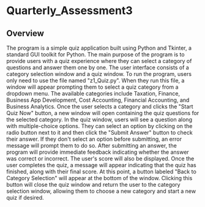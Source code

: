 # Quarterly_Assessment3

## Overview
The program is a simple quiz application built using Python and Tkinter, a standard GUI toolkit for Python. The main purpose of the program is to provide users with a quiz experience where they can select a category of questions and answer them one by one. The user interface consists of a category selection window and a quiz window.
To run the program, users only need to use the file named "z1_Quiz.py". When they run this file, a window will appear prompting them to select a quiz category from a dropdown menu. The available categories include Taxation, Finance, Business App Development, Cost Accounting, Financial Accounting, and Business Analytics. Once the user selects a category and clicks the "Start Quiz Now" button, a new window will open containing the quiz questions for the selected category.
In the quiz window, users will see a question along with multiple-choice options. They can select an option by clicking on the radio button next to it and then click the "Submit Answer" button to check their answer. If they don't select an option before submitting, an error message will prompt them to do so. After submitting an answer, the program will provide immediate feedback indicating whether the answer was correct or incorrect. The user's score will also be displayed.
Once the user completes the quiz, a message will appear indicating that the quiz has finished, along with their final score. At this point, a button labeled "Back to Category Selection" will appear at the bottom of the window. Clicking this button will close the quiz window and return the user to the category selection window, allowing them to choose a new category and start a new quiz if desired.
